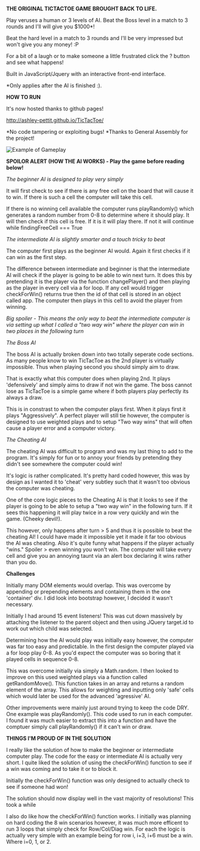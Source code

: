 **THE ORIGINAL TICTACTOE GAME BROUGHT BACK TO LIFE.** 

Play veruses a human or 3 levels of AI. Beat the Boss level in a match to 3 rounds and I'll will give you $1000*!

Beat the hard level in a match to 3 rounds and I'll be very impressed but won't give you any money! :P

For a bit of a laugh or to make someone a little frustrated click the ? button and see what happens!

Built in JavaScript/Jquery with an interactive front-end interface. 

*Only applies after the AI is finished :). 

**HOW TO RUN**

It's now hosted thanks to github pages!

http://ashley-pettit.github.io/TicTacToe/

*No code tampering or exploiting bugs!
*Thanks to General Assembly for the project!

![Example of Gameplay](https://github.com/Ashley-Pettit/TicTacToe/blob/master/Images/TicTacToe.png?raw=true"")

**SPOILOR ALERT (HOW THE AI WORKS) - Play the game before reading below!** 

*The beginner AI is designed to play very simply*

It will first check to see if there is any free cell on the board that will cause it to win. If there is such a cell the computer will take this cell. 

If there is no winning cell available the computer runs playRandomly() which generates a random number from 0-8 to determine where it should play. It will then check if this cell is free. If it is it will play there. If not it will continue while findingFreeCell === True

*The intermediate AI is slightly smarter and a touch tricky to beat*

The computer first plays as the beginner AI would. Again it first checks if it can win as the first step. 

The difference between intermediate and beginner is that the intermediate AI will check if the player is going to be able to win next turn. It does this by pretending it is the player via the function changePlayer() and then playing as the player in every cell via a for loop. If any cell would trigger checkForWin() returns true then the id of that cell is stored in an object called app. The computer then plays in this cell to avoid the player from winning. 

*Big spoiler - This means the only way to beat the intermediate computer is via setting up what I called a "two way win" where the player can win in two places in the following turn*  

*The Boss AI*

The boss AI is actually broken down into two totally seperate code sections. As many people know to win TicTacToe as the 2nd player is virtually impossible. Thus when playing second you should simply aim to draw. 

That is exactly what this computer does when playing 2nd. It plays 'defensively' and simply aims to draw if not win the game. The boss cannot lose as TicTacToe is a simple game where if both players play perfectly its always a draw.  

This is in constrast to when the computer plays first. When it plays first it plays "Aggressively". A perfect player will still tie however, the computer is designed to use weighted plays and to setup "Two way wins" that will often cause a player error and a computer victory. 


*The Cheating AI*

The cheating AI was difficult to program and was my last thing to add to the program. It's simply for fun or to annoy your friends by pretending they didn't see somewhere the computer could win!

It's logic is rather complicated. It's pretty hard coded however, this was by design as I wanted it to 'cheat' very subtley such that it wasn't too obvious the computer was cheating. 

One of the core logic pieces to the Cheating AI is that it looks to see if the player is going to be able to setup a "two way win" in the following turn. If it sees this happening it will play twice in a row very quickly and win the game. (Cheeky devil!). 

This however, only happens after turn > 5 and thus it is possible to beat the cheating AI! I could have made it impossible yet it made it far too obvious the AI was cheating. Also it's quite funny what happens if the player actually "wins." Spoiler > even winning you won't win. The computer will take every cell and give you an annoying taunt via an alert box declaring it wins rather than you do. 

**Challenges**

Initially many DOM elements would overlap. This was overcome by appending or prepending elements and containing them in the one 'container' div. I did look into bootstrap however, I decided it wasn't necessary.

Initially I had around 15 event listeners! This was cut down massively by attaching the listener to the parent object and then using JQuery target.id to work out which child was selected.  

Determining how the AI would play was initially easy however, the computer was far too easy and predictable. In the first design the computer played via a for loop play 0-8. As you'd expect the computer was so boring that it played cells in sequence 0-8. 

This was overcome initially via simply a Math.random. I then looked to improve on this used weighted plays via a function called getRandomMove(). This function takes in an array and returns a random element of the array. This allows for weighting and inputting only 'safe' cells which would later be used for the advanced 'agressive' AI.  

Other improvements were mainly just around trying to keep the code DRY. One example was playRandomly(). This code used to run in each computer. I found it was much easier to extract this into a function and have the comptuer simply call playRandomly() if it can't win or draw. 

**THINGS I'M PROUD OF IN THE SOLUTION**

I really like the solution of how to make the beginner or intermediate computer play. The code for the easy or intermediate AI is actually very short. I quite liked the solution of using the checkForWin() function to see if a win was coming and to take it or to block it. 

Initially the checkForWin() function was only designed to actually check to see if someone had won! 

The solution should now display well in the vast majority of resolutions! This took a while 

I also do like how the checkForWin() function works. I initially was planning on hard coding the 8 win scenarios however, it was much more efficent to run 3 loops that simply check for Row/Col/Diag win. For each the logic is actually very simple with an example being for row i, i+3, i+6 must be a win. Where i=0, 1, or 2.


